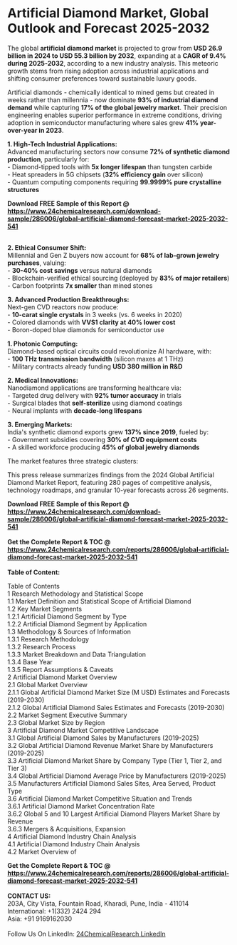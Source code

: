<h1>Artificial Diamond Market, Global Outlook and Forecast 2025-2032</h1><p>The global <strong>artificial diamond market</strong> is projected to grow from <strong>USD 26.9 billion in 2024 to USD 55.3 billion by 2032</strong>, expanding at a <strong>CAGR of 9.4% during 2025-2032</strong>, according to a new industry analysis. This meteoric growth stems from rising adoption across industrial applications and shifting consumer preferences toward sustainable luxury goods.</p><p>Artificial diamonds - chemically identical to mined gems but created in weeks rather than millennia - now dominate <strong>93% of industrial diamond demand</strong> while capturing <strong>17% of the global jewelry market</strong>. Their precision engineering enables superior performance in extreme conditions, driving adoption in semiconductor manufacturing where sales grew <strong>41% year-over-year in 2023</strong>.</p><p><strong>1. High-Tech Industrial Applications:</strong><br>
Advanced manufacturing sectors now consume <strong>72% of synthetic diamond production</strong>, particularly for:<br>
- Diamond-tipped tools with <strong>5x longer lifespan</strong> than tungsten carbide<br>
- Heat spreaders in 5G chipsets (<strong>32% efficiency gain</strong> over silicon)<br>
- Quantum computing components requiring <strong>99.9999% pure crystalline structures</strong></p><div><b>Download FREE Sample of this Report @ 
            <a href="https://www.24chemicalresearch.com/download-sample/286006/global-artificial-diamond-forecast-market-2025-2032-541">
            https://www.24chemicalresearch.com/download-sample/286006/global-artificial-diamond-forecast-market-2025-2032-541</a></b></div><br><p><strong>2. Ethical Consumer Shift:</strong><br>
Millennial and Gen Z buyers now account for <strong>68% of lab-grown jewelry purchases</strong>, valuing:<br>
- <strong>30-40% cost savings</strong> versus natural diamonds<br>
- Blockchain-verified ethical sourcing (deployed by <strong>83% of major retailers</strong>)<br>
- Carbon footprints <strong>7x smaller</strong> than mined stones</p><p><strong>3. Advanced Production Breakthroughs:</strong><br>
Next-gen CVD reactors now produce:<br>
- <strong>10-carat single crystals</strong> in 3 weeks (vs. 6 weeks in 2020)<br>
- Colored diamonds with <strong>VVS1 clarity at 40% lower cost</strong><br>
- Boron-doped blue diamonds for semiconductor use</p><p><strong>1. Photonic Computing:</strong><br>
Diamond-based optical circuits could revolutionize AI hardware, with:<br>
- <strong>100 THz transmission bandwidth</strong> (silicon maxes at 1 THz)<br>
- Military contracts already funding <strong>USD 380 million in R&amp;D</strong></p><p><strong>2. Medical Innovations:</strong><br>
Nanodiamond applications are transforming healthcare via:<br>
- Targeted drug delivery with <strong>92% tumor accuracy</strong> in trials<br>
- Surgical blades that <strong>self-sterilize</strong> using diamond coatings<br>
- Neural implants with <strong>decade-long lifespans</strong></p><p><strong>3. Emerging Markets:</strong><br>
India's synthetic diamond exports grew <strong>137% since 2019</strong>, fueled by:<br>
- Government subsidies covering <strong>30% of CVD equipment costs</strong><br>
- A skilled workforce producing <strong>45% of global jewelry diamonds</strong></p><p>The market features three strategic clusters:</p><p>This press release summarizes findings from the 2024 Global Artificial Diamond Market Report, featuring 280 pages of competitive analysis, technology roadmaps, and granular 10-year forecasts across 26 segments.</p><div><b>Download FREE Sample of this Report @ 
            <a href="https://www.24chemicalresearch.com/download-sample/286006/global-artificial-diamond-forecast-market-2025-2032-541">
            https://www.24chemicalresearch.com/download-sample/286006/global-artificial-diamond-forecast-market-2025-2032-541</a></b></div><br><div><b>Get the Complete Report & TOC @ 
            <a href="https://www.24chemicalresearch.com/reports/286006/global-artificial-diamond-forecast-market-2025-2032-541">
            https://www.24chemicalresearch.com/reports/286006/global-artificial-diamond-forecast-market-2025-2032-541</a></b></div><br>
            <b>Table of Content:</b><p>Table of Contents<br />
1 Research Methodology and Statistical Scope<br />
1.1 Market Definition and Statistical Scope of Artificial Diamond<br />
1.2 Key Market Segments<br />
1.2.1 Artificial Diamond Segment by Type<br />
1.2.2 Artificial Diamond Segment by Application<br />
1.3 Methodology & Sources of Information<br />
1.3.1 Research Methodology<br />
1.3.2 Research Process<br />
1.3.3 Market Breakdown and Data Triangulation<br />
1.3.4 Base Year<br />
1.3.5 Report Assumptions & Caveats<br />
2 Artificial Diamond Market Overview<br />
2.1 Global Market Overview<br />
2.1.1 Global Artificial Diamond Market Size (M USD) Estimates and Forecasts (2019-2030)<br />
2.1.2 Global Artificial Diamond Sales Estimates and Forecasts (2019-2030)<br />
2.2 Market Segment Executive Summary<br />
2.3 Global Market Size by Region<br />
3 Artificial Diamond Market Competitive Landscape<br />
3.1 Global Artificial Diamond Sales by Manufacturers (2019-2025)<br />
3.2 Global Artificial Diamond Revenue Market Share by Manufacturers (2019-2025)<br />
3.3 Artificial Diamond Market Share by Company Type (Tier 1, Tier 2, and Tier 3)<br />
3.4 Global Artificial Diamond Average Price by Manufacturers (2019-2025)<br />
3.5 Manufacturers Artificial Diamond Sales Sites, Area Served, Product Type<br />
3.6 Artificial Diamond Market Competitive Situation and Trends<br />
3.6.1 Artificial Diamond Market Concentration Rate<br />
3.6.2 Global 5 and 10 Largest Artificial Diamond Players Market Share by Revenue<br />
3.6.3 Mergers & Acquisitions, Expansion<br />
4 Artificial Diamond Industry Chain Analysis<br />
4.1 Artificial Diamond Industry Chain Analysis<br />
4.2 Market Overview of</p><div><b>Get the Complete Report & TOC @ 
            <a href="https://www.24chemicalresearch.com/reports/286006/global-artificial-diamond-forecast-market-2025-2032-541">
            https://www.24chemicalresearch.com/reports/286006/global-artificial-diamond-forecast-market-2025-2032-541</a></b></div><br><b>CONTACT US:</b><br>
            203A, City Vista, Fountain Road, Kharadi, Pune, India - 411014<br>
            International: +1(332) 2424 294<br>
            Asia: +91 9169162030 <br><br>
            Follow Us On LinkedIn: <a href="https://www.linkedin.com/company/24chemicalresearch/">24ChemicalResearch LinkedIn</a>